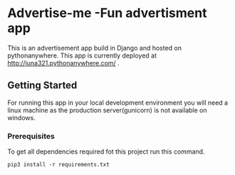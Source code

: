 # Advertise-me -Fun advertisment app

This is an advertisement app build in Django and hosted on pythonanywhere.
This app is currently deployed at http://juna321.pythonanywhere.com/ .

## Getting Started

For running this app in your local development environment you will need a linux machine as the production server(gunicorn) is not available on windows. 

### Prerequisites

To get all dependencies required fot this project run this command.

```
pip3 install -r requirements.txt
```

